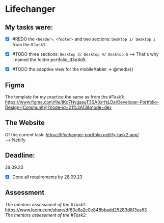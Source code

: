 # Lifechanger
## My tasks were: <br>
- [x] #REDO the `<header>`, `<footer>` and two sections: `Desktop 1/ Desktop 2` from the #Task1. <br>

- [x] #TODO three sections: `Desktop 3/ Desktop 4/ Desktop 5`
--> That's why I named the folder portfolio_d3d4d5.

- [x] #TODO the adaptive view for the mobile/tablet -> @media{}

## Figma 
The template for my practice the same as from the #Task1:
https://www.figma.com/file/IKo7HvgaauT3SA3xrfsLDa/Developer-Portfolio-Design-(Community)?node-id=21%3A13&mode=dev

## The Website 
Of the current task:
https://lifechanger-portfolio.netlify-task2.app/
<br />
--> Netlify

## Deadline:
29.09.23 <br />
- [x] Done all requirements by 28.09.23

## Assessment
_The mentors assessment of the #Task1_: https://www.loom.com/share/df60e8a2e0e848bbadd25283d8f3ea53 <br>
_The mentors assessment of the #Task2_:

